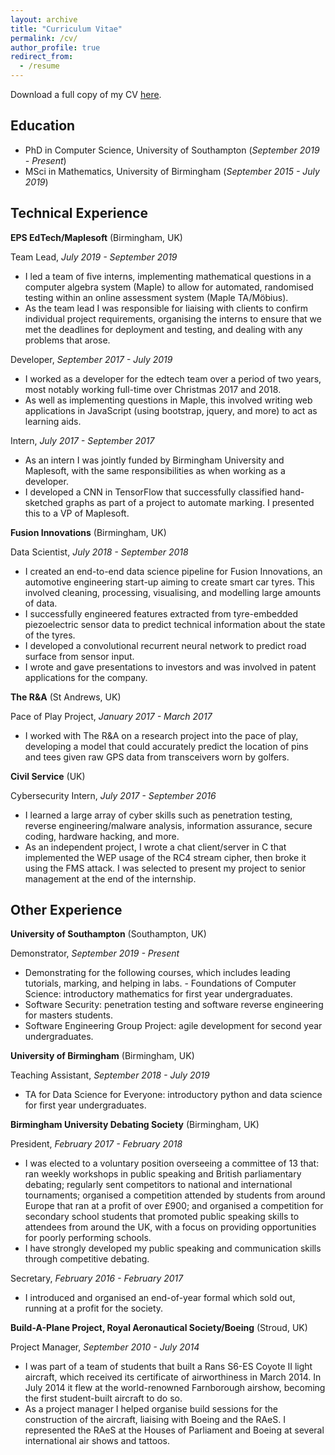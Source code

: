 ```yaml
---
layout: archive
title: "Curriculum Vitae"
permalink: /cv/
author_profile: true
redirect_from:
  - /resume
---
```


Download a full copy of my CV [here](https://tomogwen.github.io/files/CV.pdf).

## Education

* PhD in Computer Science, University of Southampton (*September 2019 - Present*)
* MSci in Mathematics, University of Birmingham (*September 2015 - July 2019*)

## Technical Experience

**EPS EdTech/Maplesoft** (Birmingham, UK)

Team Lead, *July 2019 - September 2019*
  * I led a team of five interns, implementing mathematical questions in a computer algebra system (Maple) to allow for automated, randomised testing within an online assessment system (Maple TA/Möbius).
  * As the team lead I was responsible for liaising with clients to confirm individual project requirements, organising the interns to ensure that we met the deadlines for deployment and testing, and dealing with any problems that arose.

Developer, *September 2017 - July 2019*
  * I worked as a developer for the edtech team over a period of two years, most notably working full-time over Christmas 2017 and 2018.
  * As well as implementing questions in Maple, this involved writing web applications in JavaScript (using bootstrap, jquery, and more) to act as learning aids.

Intern, *July 2017 - September 2017* 
  * As an intern I was jointly funded by Birmingham University and Maplesoft, with the same responsibilities as when working as a developer.
  * I developed a CNN in TensorFlow that successfully classified hand-sketched graphs as part of a project to automate marking. I presented this to a VP of Maplesoft.

**Fusion Innovations** (Birmingham, UK)

Data Scientist, *July 2018 - September 2018*
  * I created an end-to-end data science pipeline for Fusion Innovations, an automotive engineering start-up aiming to create smart car tyres. This involved cleaning, processing, visualising, and modelling large amounts of data.
  * I successfully engineered features extracted from tyre-embedded piezoelectric sensor data to predict technical information about the state of the tyres.
  * I developed a convolutional recurrent neural network to predict road surface from sensor input.
  * I wrote and gave presentations to investors and was involved in patent applications for the company.

**The R&A** (St Andrews, UK)

Pace of Play Project, *January 2017 - March 2017*
  * I worked with The R&A on a research project into the pace of play, developing a model that could accurately predict the location of pins and tees given raw GPS data from transceivers worn by golfers.

**Civil Service** (UK)

Cybersecurity Intern, *July 2017 - September 2016*
  * I learned a large array of cyber skills such as penetration testing, reverse engineering/malware analysis, information assurance, secure coding, hardware hacking, and more.
  * As an independent project, I wrote a chat client/server in C that implemented the WEP usage of the RC4 stream cipher, then broke it using the FMS attack. I was selected to present my project to senior management at the end of the internship.

## Other Experience

**University of Southampton** (Southampton, UK)

Demonstrator, *September 2019 - Present*
  * Demonstrating for the following courses, which includes leading tutorials, marking, and helping in labs. - Foundations of Computer Science: introductory mathematics for first year undergraduates.
  * Software Security: penetration testing and software reverse engineering for masters students.
  * Software Engineering Group Project: agile development for second year undergraduates.

**University of Birmingham** (Birmingham, UK)

Teaching Assistant, *September 2018 - July 2019*
  * TA for Data Science for Everyone: introductory python and data science for first year undergraduates.

**Birmingham University Debating Society** (Birmingham, UK)

President, *February 2017 - February 2018*
  * I was elected to a voluntary position overseeing a committee of 13 that: ran weekly workshops in public speaking and British parliamentary debating; regularly sent competitors to national and international tournaments; organised a competition attended by students from around Europe that ran at a profit of over £900; and organised a competition for secondary school students that promoted public speaking skills to attendees from around the UK, with a focus on providing opportunities for poorly performing schools.
  * I have strongly developed my public speaking and communication skills through competitive debating.

Secretary, *February 2016 - February 2017*
  * I introduced and organised an end-of-year formal which sold out, running at a profit for the society.

**Build-A-Plane Project, Royal Aeronautical Society/Boeing** (Stroud, UK)

Project Manager, *September 2010 - July 2014*
  * I was part of a team of students that built a Rans S6-ES Coyote II light aircraft, which received its certificate of airworthiness in March 2014. In July 2014 it flew at the world-renowned Farnborough airshow, becoming the first student-built aircraft to do so.
  * As a project manager I helped organise build sessions for the construction of the aircraft, liaising with Boeing and the RAeS. I represented the RAeS at the Houses of Parliament and Boeing at several international air shows and tattoos.